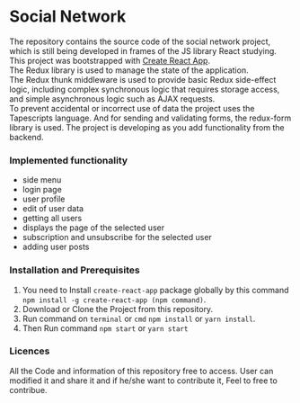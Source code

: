 
# Social Network          
The repository contains the source code of the social network project, which is still being developed in frames of the JS library React studying.      
This project was bootstrapped with [Create React App](https://github.com/facebook/create-react-app).                 
The Redux library is used to manage the state of the application.                                                                       
The Redux thunk middleware is used to provide basic Redux side-effect logic, including complex synchronous logic that requires storage access, and simple asynchronous logic such as AJAX requests.  
To prevent accidental or incorrect use of data the project uses the Tapescripts language.
And for sending and validating forms, the redux-form library is used.
The project is developing as you add functionality from the backend.

### Implemented functionality
- side menu
- login page
- user profile
- edit of user data
- getting all users
- displays the page of the selected user
- subscription and unsubscribe for the selected user
- adding user posts

### Installation and Prerequisites
1. You need to Install `create-react-app` package globally by this command `npm install -g create-react-app (npm command)`.
2. Download or Clone the Project from this repository.
3. Run command on `terminal` or `cmd` `npm install` or `yarn install`.
4. Then Run command `npm start` or `yarn start`

### Licences
All the Code and information of this repository free to access. User can modified it and share it and if he/she want to contribute it, Feel to free to contribue.

